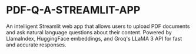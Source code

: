 # PDF-Q-A-STREAMLIT-APP
An intelligent Streamlit web app that allows users to upload PDF documents and ask natural language questions about their content. Powered by LlamaIndex, HuggingFace embeddings, and Groq's LLaMA 3 API for fast and accurate responses.
